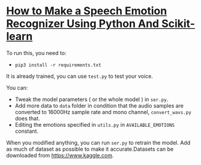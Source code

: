 # [How to Make a Speech Emotion Recognizer Using Python And Scikit-learn](https://www.thepythoncode.com/article/building-a-speech-emotion-recognizer-using-sklearn)
To run this, you need to:
- `pip3 install -r requirements.txt`

It is already trained, you can use `test.py` to test your voice.

You can:
- Tweak the model parameters ( or the whole model ) in `ser.py`.
- Add more data to `data` folder in condition that the audio samples are converted to 16000Hz sample rate and mono channel, `convert_wavs.py` does that.
- Editing the emotions specified in `utils.py` in `AVAILABLE_EMOTIONS` constant.

When you modified anything, you can run `ser.py` to retrain the model.
Add as much of dataset as possible to make it accurate.Datasets can be downloaded from https://www.kaggle.com.
